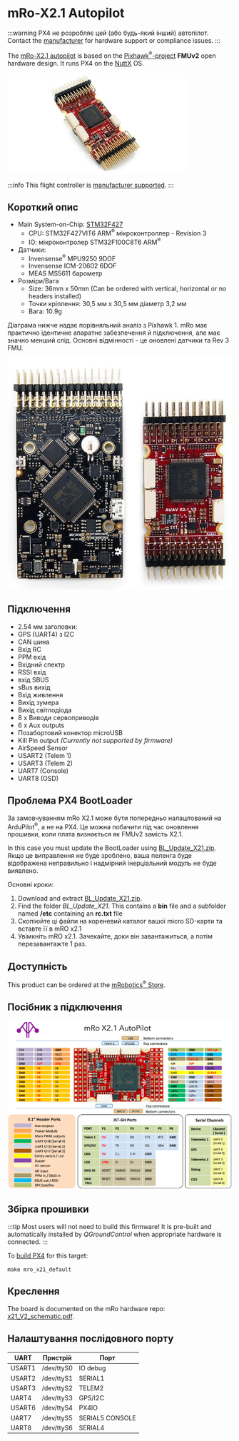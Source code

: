 # mRo-X2.1 Autopilot

:::warning
PX4 не розробляє цей (або будь-який інший) автопілот.
Contact the [manufacturer](https://store.mrobotics.io/) for hardware support or compliance issues.
:::

The [mRo-X2.1 autopilot](http://www.mRobotics.io/) is based on the [Pixhawk<sup>&reg;</sup>-project](https://pixhawk.org/) **FMUv2** open hardware design.
It runs PX4 on the [NuttX](https://nuttx.apache.org/) OS.

![mRo X2.1](../../assets/flight_controller/mro/mro_x2.1.jpg)

:::info
This flight controller is [manufacturer supported](../flight_controller/autopilot_manufacturer_supported.md).
:::

## Короткий опис

- Main System-on-Chip: [STM32F427](http://www.st.com/web/en/catalog/mmc/FM141/SC1169/SS1577/LN1789)
  - CPU: STM32F427VIT6 ARM<sup>&reg;</sup> мікроконтроллер - Revision 3
  - ІО: мікроконтролер STM32F100C8T6 ARM<sup>&reg;</sup>
- Датчики:
  - Invensense<sup>&reg;</sup> MPU9250 9DOF
  - Invensense ICM-20602 6DOF
  - MEAS MS5611 барометр
- Розміри/Вага
  - Size: 36mm x 50mm
    (Can be ordered with vertical, horizontal or no headers installed)
  - Точки кріплення: 30,5 мм х 30,5 мм діаметр 3,2 мм
  - Вага: 10.9g

Діаграма нижче надає порівняльний аналіз з Pixhawk 1. mRo має практично ідентичне апаратне забезпечення й підключення, але має значно менший слід. Основні відмінності - це оновлені датчики та Rev 3 FMU.

![Mro Pixhawk 1 vs X2.1 comparison](../../assets/flight_controller/mro/px1_x21.jpg)

## Підключення

- 2.54 мм заголовки:
- GPS (UART4) з I2C
- CAN шина
- Вхід RC
- PPM вхід
- Вхідний спектр
- RSSI вхід
- вхід SBUS
- sBus вихід
- Вхід живлення
- Вихід зумера
- Вихід світлодіода
- 8 x Виводи сервоприводів
- 6 x Aux outputs
- Позабортовий конектор microUSB
- Kill Pin output _(Currently not supported by firmware)_
- AirSpeed Sensor
- USART2 (Telem 1)
- USART3 (Telem 2)
- UART7 (Console)
- UART8 (OSD)

## Проблема PX4 BootLoader

За замовчуванням mRo X2.1 може бути попередньо налаштований на ArduPilot<sup>&reg;</sup>, а не на PX4. Це можна побачити під час оновлення прошивки, коли плата визнається як FMUv2 замість X2.1.

In this case you must update the BootLoader using [BL_Update_X21.zip](https://github.com/PX4/PX4-user_guide/raw/main/assets/hardware/BL_Update_X21.zip).
Якщо це виправлення не буде зроблено, ваша пеленга буде відображена неправильно і надмірний інерціальний модуль не буде виявлено.

Основні кроки:

1. Download and extract [BL_Update_X21.zip](https://github.com/PX4/PX4-user_guide/raw/main/assets/hardware/BL_Update_X21.zip).
2. Find the folder _BL_Update_X21_. This contains a **bin** file and a subfolder named **/etc** containing an **rc.txt** file
3. Скопіюйте ці файли на кореневий каталог вашої micro SD-карти та вставте її в mRO x2.1
4. Увімкніть mRO x2.1. Зачекайте, доки він завантажиться, а потім перезавантажте 1 раз.

## Доступність

This product can be ordered at the [mRobotics<sup>&reg;</sup> Store](https://store.mrobotics.io/mRo-X2-1-Rev-2-p/m10021a.htm).

## Посібник з підключення

![mRo_X2.1_Wiring](../../assets/flight_controller/mro/mro_x21_wiring.png)

## Збірка прошивки

:::tip
Most users will not need to build this firmware!
It is pre-built and automatically installed by _QGroundControl_ when appropriate hardware is connected.
:::

To [build PX4](../dev_setup/building_px4.md) for this target:

```
make mro_x21_default
```

## Креслення

The board is documented on the mRo hardware repo: [x21_V2_schematic.pdf](https://github.com/mRoboticsIO/Hardware/blob/master/X2.1/Docs/x21_V2_schematic.pdf).

## Налаштування послідовного порту

| UART   | Пристрій   | Порт            |
| ------ | ---------- | --------------- |
| USART1 | /dev/ttyS0 | IO debug        |
| USART2 | /dev/ttyS1 | SERIAL1         |
| USART3 | /dev/ttyS2 | TELEM2          |
| UART4  | /dev/ttyS3 | GPS/I2C         |
| USART6 | /dev/ttyS4 | PX4IO           |
| UART7  | /dev/ttyS5 | SERIAL5 CONSOLE |
| UART8  | /dev/ttyS6 | SERIAL4         |

<!-- Note: Got ports using https://github.com/PX4/PX4-user_guide/pull/672#issuecomment-598198434 -->
